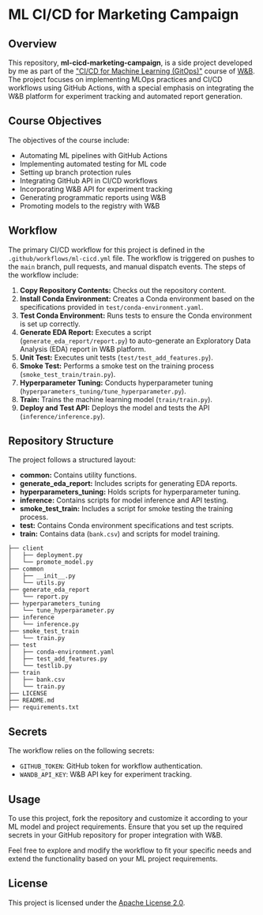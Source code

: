 # ML CI/CD for Marketing Campaign

## Overview

This repository, **ml-cicd-marketing-campaign**, is a side project developed by me as part of the ["CI/CD for Machine Learning (GitOps)"](https://www.wandb.courses/courses/ci-cd-for-machine-learning) course of [W&B](https://wandb.ai/site). The project focuses on implementing MLOps practices and CI/CD workflows using GitHub Actions, with a special emphasis on integrating the W&B platform for experiment tracking and automated report generation.

## Course Objectives

The objectives of the course include:

- Automating ML pipelines with GitHub Actions
- Implementing automated testing for ML code
- Setting up branch protection rules
- Integrating GitHub API in CI/CD workflows
- Incorporating W&B API for experiment tracking
- Generating programmatic reports using W&B
- Promoting models to the registry with W&B

## Workflow

The primary CI/CD workflow for this project is defined in the `.github/workflows/ml-cicd.yml` file. The workflow is triggered on pushes to the `main` branch, pull requests, and manual dispatch events. The steps of the workflow include:

1. **Copy Repository Contents:** Checks out the repository content.
2. **Install Conda Environment:** Creates a Conda environment based on the specifications provided in `test/conda-environment.yaml`.
3. **Test Conda Environment:** Runs tests to ensure the Conda environment is set up correctly.
4. **Generate EDA Report:** Executes a script (`generate_eda_report/report.py`) to auto-generate an Exploratory Data Analysis (EDA) report in W&B platform.
5. **Unit Test:** Executes unit tests (`test/test_add_features.py`).
6. **Smoke Test:** Performs a smoke test on the training process (`smoke_test_train/train.py`).
7. **Hyperparameter Tuning:** Conducts hyperparameter tuning (`hyperparameters_tuning/tune_hyperparameter.py`).
8. **Train:** Trains the machine learning model (`train/train.py`).
9. **Deploy and Test API:** Deploys the model and tests the API (`inference/inference.py`).

## Repository Structure

The project follows a structured layout:

- **common:** Contains utility functions.
- **generate_eda_report:** Includes scripts for generating EDA reports.
- **hyperparameters_tuning:** Holds scripts for hyperparameter tuning.
- **inference:** Contains scripts for model inference and API testing.
- **smoke_test_train:** Includes a script for smoke testing the training process.
- **test:** Contains Conda environment specifications and test scripts.
- **train:** Contains data (`bank.csv`) and scripts for model training.

```
├── client
│   ├── deployment.py
│   └── promote_model.py
├── common
│   ├── __init__.py
│   └── utils.py
├── generate_eda_report
│   └── report.py
├── hyperparameters_tuning
│   └── tune_hyperparameter.py
├── inference
│   └── inference.py
├── smoke_test_train
│   └── train.py
├── test
│   ├── conda-environment.yaml
│   ├── test_add_features.py
│   └── testlib.py
├── train
│   ├── bank.csv
│   └── train.py
├── LICENSE
├── README.md
├── requirements.txt
```


## Secrets

The workflow relies on the following secrets:

- `GITHUB_TOKEN`: GitHub token for workflow authentication.
- `WANDB_API_KEY`: W&B API key for experiment tracking.

## Usage

To use this project, fork the repository and customize it according to your ML model and project requirements. Ensure that you set up the required secrets in your GitHub repository for proper integration with W&B.

Feel free to explore and modify the workflow to fit your specific needs and extend the functionality based on your ML project requirements.

## License

This project is licensed under the [Apache License 2.0](LICENSE).

